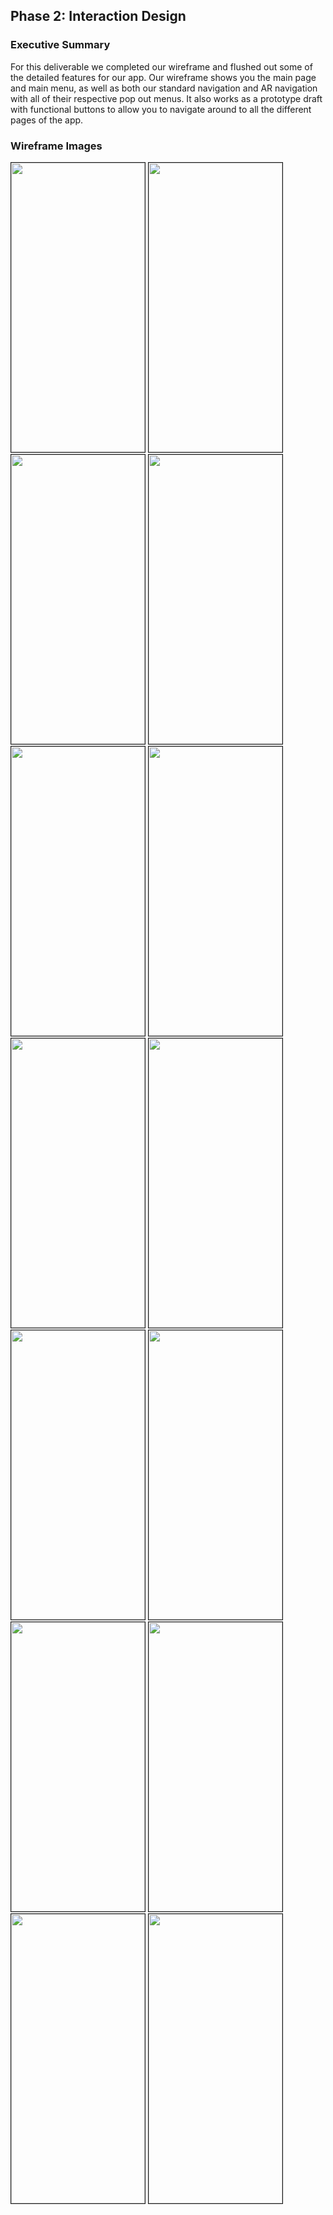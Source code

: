 ## Phase 2: Interaction Design

### Executive Summary

  For this deliverable we completed our wireframe and flushed out some of the detailed features for our app. Our wireframe shows you the main page and main menu, as well as both our standard navigation and AR navigation with all of their respective pop out menus. It also works as a prototype draft with functional buttons to allow you to navigate around to all the different pages of the app.

### Wireframe Images
<img src="https://user-images.githubusercontent.com/21229278/115665927-c4117680-a2f8-11eb-9309-3cbf85e3db56.png" width="214" height="463" border="1"/>  <img src="https://user-images.githubusercontent.com/21229278/115666851-eeafff00-a2f9-11eb-98e0-ef9c64cc9acb.png" width="214" height="463" border="1"/>  <img src="https://user-images.githubusercontent.com/21229278/115666990-1dc67080-a2fa-11eb-9ed6-2475567b883a.png" width="214" height="463" border="1"/> 
<img src="https://user-images.githubusercontent.com/21229278/115667334-8f9eba00-a2fa-11eb-9030-d5c337a2c724.png" width="214" height="463" border="1"/>  <img src="https://user-images.githubusercontent.com/21229278/115667390-a47b4d80-a2fa-11eb-8bbf-7b89d9bf58d9.png" width="214" height="463" border="1"/>  <img src="https://user-images.githubusercontent.com/21229278/115667442-b3620000-a2fa-11eb-8c29-8c7be7c78934.png" width="214" height="463" border="1"/>
<img src="https://user-images.githubusercontent.com/21229278/115667467-b9f07780-a2fa-11eb-8bcb-0abf0d7db014.png" width="214" height="463" border="1"/>  <img src="https://user-images.githubusercontent.com/21229278/115667489-c07eef00-a2fa-11eb-89c3-e275344961b6.png" width="214" height="463" border="1"/>  <img src="https://user-images.githubusercontent.com/21229278/115667522-c8d72a00-a2fa-11eb-804a-1cf9724f98a4.png" width="214" height="463" border="1"/>
<img src="https://user-images.githubusercontent.com/21229278/115667555-d391bf00-a2fa-11eb-9d93-9e379e869bdb.png" width="214" height="463" border="1"/>  <img src="https://user-images.githubusercontent.com/21229278/115667580-dd1b2700-a2fa-11eb-9e0a-d37e0994e093.png" width="214" height="463" border="1"/>  <img src="https://user-images.githubusercontent.com/21229278/115667616-e5736200-a2fa-11eb-9589-f004252a7c60.png" width="214" height="463" border="1"/>
<img src="https://user-images.githubusercontent.com/21229278/115667660-f0c68d80-a2fa-11eb-88f1-22a9c39cc475.png" width="214" height="463" border="1"/>  <img src="https://user-images.githubusercontent.com/21229278/115667672-f58b4180-a2fa-11eb-83ee-25f485bc578a.png" width="214" height="463" border="1"/>
